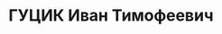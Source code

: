 ---
title: ГУЦИК Иван Тимофеевич
description: 'Род. в 1908, Черниговская обл., Бобровицкий р-н, с. Кобыжча, украинец,
  член ВКП(б) с 1929. Зам.пред.Чернигов.облсовета Осоавиахима

  Обв. по ст. 54-1а, 8, 11 УК УССР. Приговор: ВК ВС СССР, 22.12.1937 – ВМН с конфискацией
  имущества.

  Реабилитирован ВК ВС СССР 26.09.1967'
---
